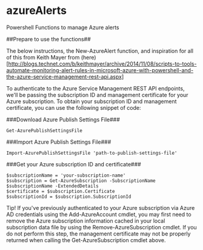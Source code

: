 # azureAlerts
Powershell Functions to manage Azure alerts

##Prepare to use the functions##

The below instructions, the New-AzureAlert function, and inspiration for all of this from Keith Mayer from (here)[http://blogs.technet.com/b/keithmayer/archive/2014/11/08/scripts-to-tools-automate-monitoring-alert-rules-in-microsoft-azure-with-powershell-and-the-azure-service-management-rest-api.aspx]

To authenticate to the Azure Service Management REST API endpoints, we'll be passing the subscription ID and management certificate for your Azure subscription.  To obtain your subscription ID and management certificate, you can use the following snippet of code:

###Download Azure Publish Settings File###

    Get-AzurePublishSettingsFile

###Import Azure Publish Settings File###

    Import-AzurePublishSettingsFile 'path-to-publish-settings-file'

###Get your Azure subscription ID and certificate###

    $subscriptionName = 'your-subscription-name'
    $subscription = Get-AzureSubscription -SubscriptionName $subscriptionName -ExtendedDetails 
    $certificate = $subscription.Certificate
    $subscriptionId = $subscription.SubscriptionId

Tip! If you've previously authenticated to your Azure subscription via Azure AD credentials using the Add-AzureAccount cmdlet, you may first need to remove the Azure subscription information cached in your local subscription data file by using the Remove-AzureSubscription cmdlet. If you do not perform this step, the management certificate may not be properly returned when calling the Get-AzureSubscription cmdlet above.


